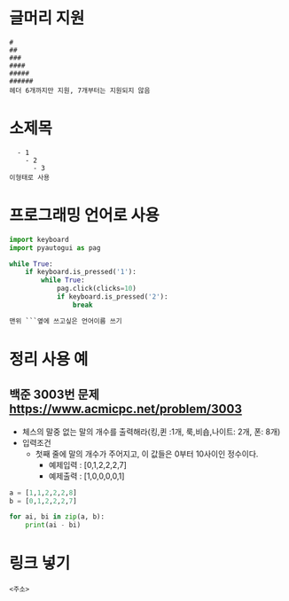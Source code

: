 # 글머리 지원
```
#
##
###
####
#####
######
헤더 6개까지만 지원, 7개부터는 지원되지 않음
```

# 소제목
```
  - 1
    - 2
      - 3
이형태로 사용
```

# 프로그래밍 언어로 사용
``` python
import keyboard
import pyautogui as pag

while True:
    if keyboard.is_pressed('1'):
        while True:
            pag.click(clicks=10)
            if keyboard.is_pressed('2'):
                break

맨위 ```옆에 쓰고싶은 언어이름 쓰기
```
# 정리 사용 예
## 백준 3003번 문제 <https://www.acmicpc.net/problem/3003>
  - 체스의 말중 없는 말의 개수를 출력해라(킹,퀸 :1개, 룩,비숍,나이트: 2개, 폰: 8개)
  - 입력조건
    - 첫째 줄에 말의 개수가 주어지고, 이 값들은 0부터 10사이인 정수이다.
      - 예제입력 : [0,1,2,2,2,7]
      - 예제출력 : [1,0,0,0,0,1]
```python
a = [1,1,2,2,2,8]
b = [0,1,2,2,2,7]

for ai, bi in zip(a, b):
    print(ai - bi)
```

# 링크 넣기
```
<주소>
```
